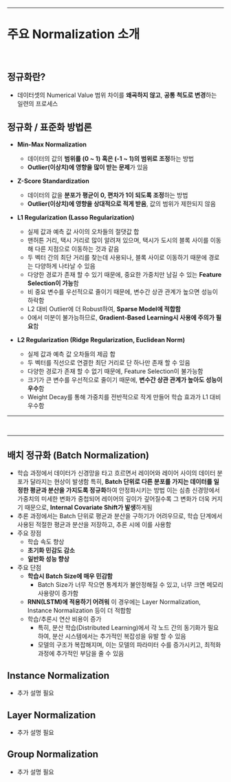 

* * *
# 주요 Normalization 소개

</br>

## 정규화란?
- 데이터셋의 Numerical Value 범위 차이를 **왜곡하지 않고**, **공통 척도로 변경**하는 일련의 프로세스

## 정규화 / 표준화 방법론
- **Min-Max Normalization**
  - 데이터의 값의 **범위를 (0 ~ 1) 혹은 (-1 ~ 1)의 범위로 조정**하는 방법
  - **Outlier(이상치)에 영향을 많이 받는 문제**가 있음

- **Z-Score Standardization**
  - 데이터의 값을 **분포가 평균이 0, 편차가 1이 되도록 조정**하는 방법
  - **Outlier(이상치)에 영향을 상대적으로 적게 받음**, 값의 범위가 제한되지 않음

- **L1 Regularization (Lasso Regularization)**
  - 실제 값과 예측 값 사이의 오차들의 절댓값 합
  - 맨허튼 거리, 택시 거리로 많이 알려져 있으며, 택시가 도시의 블록 사이를 이동해 다른 지점으로 이동하는 것과 같음
  - 두 벡터 간의 최단 거리를 찾는데 사용되나, 블록 사이로 이동하기 때문에 경로는 다양하게 나타날 수 있음
  - 다양한 경로가 존재 할 수 있기 때문에, 중요한 가중치만 남길 수 있는 **Feature Selection이 가능**함
  - 비 중요 변수를 우선적으로 줄이기 때문에, 변수간 상관 관계가 높으면 성능이 하락함
  - L2 대비 Outlier에 더 Robust하여, **Sparse Model에 적합함**
  - 0에서 미분이 불가능하므로, **Gradient-Based Learning시 사용에 주의가 필요**함

- **L2 Regularization (Ridge Regularization, Euclidean Norm)**
  - 실제 값과 예측 값 오차들의 제곱 합
  - 두 벡터를 직선으로 연결한 최단 거리로 단 하나만 존재 할 수 있음
  - 다양한 경로가 존재 할 수 없기 때문에, Feature Selection이 불가능함
  - 크기가 큰 변수를 우선적으로 줄이기 때문에, **변수간 상관 관계가 높아도 성능이 우수**함
  - Weight Decay를 통해 가중치를 전반적으로 작게 만들어 학습 효과가 L1 대비 우수함

* * *

</br>


* * *

## 배치 정규화 (Batch Normalization)
- 학습 과정에서 데이터가 신경망을 타고 흐르면서 레이어와 레이어 사이의 데이터 분포가 달라지는 현상이 발생함
  특히, **Batch 단위로 다른 분포를 가지는 데이터를 일정한 평균과 분산을 가지도록 정규화**하여 안정화시키는 방법
  이는 심층 신경망에서 가중치의 미세한 변화가 중첩되어 레이어의 깊이가 깊어질수록 그 변화가 더욱 커지기 때문으로, **Internal Covariate Shift가 발생**하게됨
- 추론 과정에서는 Batch 단위로 평균과 분산을 구하기가 어려우므로, 학습 단계에서 사용된 적절한 평균과 분산을 저장하고, 추론 시에 이를 사용함
- 주요 장점
  - 학습 속도 향상
  - **초기화 민감도 감소**
  - **일반화 성능 향상**
- 주요 단점
  - **학습시 Batch Size에 매우 민감함**
    - Batch Size가 너무 작으면 통계치가 불안정해질 수 있고, 너무 크면 메모리 사용량이 증가함
  - **RNN(LSTM)에 적용하기 어려워** 이 경우에는 Layer Normalization, Instance Normalization 등이 더 적합함
  - 학습/추론시 연산 비용이 증가
    - 특히, 분산 학습(Distributed Learning)에서 각 노드 간의 동기화가 필요하여, 분산 시스템에서는 추가적인 복잡성을 유발 할 수 있음
    - 모델의 구조가 복잡해지며, 이는 모델의 파라미터 수를 증가시키고, 최적화 과정에 추가적인 부담을 줄 수 있음

## Instance Normalization
- 추가 설명 필요
  
## Layer Normalization
- 추가 설명 필요

## Group Normalization
- 추가 설명 필요





